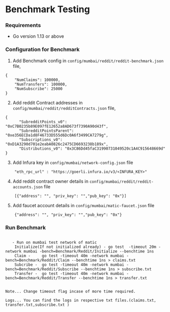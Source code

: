 # Benchmark Testing

### Requirements

- Go version 1.13 or above


### Configuration for Benchmark
1. Add Benchmark config in `config/mumbai/reddit/reddit-benchmark.json` file,

```
{
    "NumClaims": 100000,
    "NumTransfers": 100000,
    "NumSubscribe": 25000
}
```

2. Add reddit Contract addresses in `config/mumbai/reddit/redditContracts.json` file,
```
{
      "SubredditPoints_v0": "0xC7B0235b89E097fE12652a8AD673f7390A90d43f",
      "SubredditPointsParent": "0xe356ECDa1d8F46733D555d6Dc0A6f3499CA7279g",
      "Subscriptions_v0": "0xD1A3290d701e2eabA0826c2475CD6693238b189x",
      "Distributions_v0": "0x3C86Dd45faC31990731049520c1A4C915648669d"
}
```

3. Add Infura key in `config/mumbai/network-config.json` file
```
    "eth_rpc_url" : "https://goerli.infura.io/v3/<INFURA_KEY>"
```


4. Add reddit contract owner details in `config/mumbai/reddit/reddit-accounts.json` file
```
    [{"address": "", "priv_key": "","pub_key": "0x"}]
```

5. Add faucet account details in `config/mumbai/matic-faucet.json` file
```
    {"address": "", "priv_key": "","pub_key": "0x"}
```



### Run Benchmark
```

   - Run on mumbai test network of matic
    Initialize(If not initialized already) - go test  -timeout 20m -network mumbai -bench=Benchmark/Reddit/Initialize --benchtime 1ns
    Claim -     go test -timeout 40m -network mumbai -bench=Benchmark/Reddit/Claim --benchtime 1ns > claims.txt
    Subcribe -  go test -timeout 40m -network mumbai -bench=Benchmark/Reddit/Subscribe --benchtime 1ns > subscribe.txt
    Transfer -  go test -timeout 40m -network mumbai -bench=Benchmark/Reddit/Transfer --benchtime 1ns > transfer.txt


Note... Change timeout flag incase of more time required.

Logs... You can find the logs in respective txt files.(claims.txt, transfer.txt,subscribe.txt )
```
